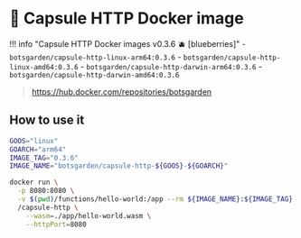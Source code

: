 # 🐳 Capsule HTTP Docker image

!!! info "Capsule HTTP Docker images v0.3.6 🫐 [blueberries]"
    - `botsgarden/capsule-http-linux-arm64:0.3.6`
    - `botsgarden/capsule-http-linux-amd64:0.3.6`
    - `botsgarden/capsule-http-darwin-arm64:0.3.6`
    - `botsgarden/capsule-http-darwin-amd64:0.3.6`

> https://hub.docker.com/repositories/botsgarden

## How to use it

```bash
GOOS="linux" 
GOARCH="arm64"
IMAGE_TAG="0.3.6"
IMAGE_NAME="botsgarden/capsule-http-${GOOS}-${GOARCH}"

docker run \
  -p 8080:8080 \
  -v $(pwd)/functions/hello-world:/app --rm ${IMAGE_NAME}:${IMAGE_TAG} \
  /capsule-http \
    --wasm=./app/hello-world.wasm \
    --httpPort=8080
```
